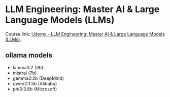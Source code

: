 # LLM Engineering: Master AI & Large Language Models (LLMs)

Course link:  [Udemy - LLM Engineering: Master AI & Large Language Models (LLMs)](https://www.udemy.com/course/llm-engineering-master-ai-and-large-language-models).


## ollama models
* lamma3.2 (3b)
* mistral (7b)
* gemma2:2b (DeepMind)
* qwen2:1.5b (Alibaba)
* phi3:3.8b (Microsoft)